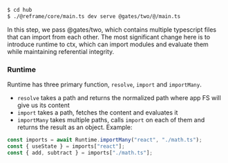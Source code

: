 ```sh
$ cd hub
$ ./@reframe/core/main.ts dev serve @gates/two/@/main.ts
```

In this step, we pass @gates/two, which contains multiple typescript files that
can import from each other. The most significant change here is to introduce
runtime to ctx, which can import modules and evaluate them while maintaining
referential integrity.

### Runtime

Runtime has three primary function, `resolve`, `import` and `importMany`.

- `resolve` takes a path and returns the normalized path where app FS will give
  us its content
- `import` takes a path, fetches the content and evaluates it
- `importMany` takes multiple paths, calls `import` on each of them and returns
  the result as an object. Example:

```ts
const imports = await Runtime.importMany("react", "./math.ts");
const { useState } = imports["react"];
const { add, subtract } = imports["./math.ts"];
```
